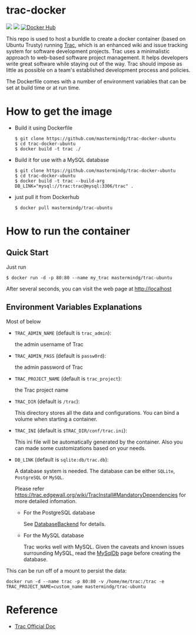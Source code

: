 # trac-docker

[![](https://images.microbadger.com/badges/version/mastermindg/trac.svg)](https://hub.docker.com/r/mastermindg/trac/ "Get your own version badge on microbadger.com")
[![](https://images.microbadger.com/badges/image/mastermindg/trac.svg)](https://hub.docker.com/r/mastermindg/trac/)
[![Docker Hub](http://img.shields.io/docker/pulls/mastermindg/trac.svg)](https://hub.docker.com/r/mastermindg/trac/)

This repo is used to host a bunldle to create a docker container (based on
Ubuntu Trusty) running [Trac](http://trac.edgewall.org),
which is an enhanced wiki and issue tracking system for software development
projects. Trac uses a minimalistic approach to web-based software project
management. It helps developers write great software while staying out of
the way. Trac should impose as little as possible on a team's established
development process and policies.

The Dockerfile comes with a number of environment variables that can be set at build time or at run time.

# How to get the image

* Build it using Dockerfile

    ```ssh
    $ git clone https://github.com/mastermindg/trac-docker-ubuntu
    $ cd trac-docker-ubuntu
    $ docker build -t trac ./
    ```
    
* Build it for use with a MySQL database

    ```ssh
    $ git clone https://github.com/mastermindg/trac-docker-ubuntu
    $ cd trac-docker-ubuntu
    $ docker build -t trac --build-arg DB_LINK="mysql://trac:trac@mysql:3306/trac" .
    ``` 

* just pull it from Dockerhub

    ```
    $ docker pull mastermindg/trac-ubuntu
    ```


# How to run the container

## Quick Start

Just run

```
$ docker run -d -p 80:80 --name my_trac mastermindg/trac-ubuntu
```

After several seconds, you can visit the web page at
<http://localhost>

## Environment Variables Explanations

Most of below

* `TRAC_ADMIN_NAME` (default is `trac_admin`):

    the admin username of Trac

* `TRAC_ADMIN_PASS` (default is `passw0rd`):

    the admin password of Trac

* `TRAC_PROJECT_NAME` (default is `trac_project`):

    the Trac project name

* `TRAC_DIR` (default is `/trac`):

    This directory stores all the data and configurations. You can bind a volume
    when starting a container.

* `TRAC_INI` (default is `$TRAC_DIR/conf/trac.ini`):

    This ini file will be automatically generated by the container.
    Also you can made some customizations based on your needs.

* `DB_LINK` (default is `sqlite:db/trac.db`):

    A database system is needed. The database can be either `SQLite`,
    `PostgreSQL` or `MySQL`.

    Please refer <https://trac.edgewall.org/wiki/TracInstall#MandatoryDependencies>
    for more detailed infomation.

    * For the PostgreSQL database

        See [DatabaseBackend](https://trac.edgewall.org/intertrac/DatabaseBackend%23Postgresql) for details.

    * For the MySQL database

        Trac works well with MySQL.
        Given the caveats and known issues surrounding MySQL,
        read the [MySqlDb](https://trac.edgewall.org/intertrac/MySqlDb) page
        before creating the database.


This can be run off of a mount to persist the data:

```
docker run -d --name trac -p 80:80 -v /home/me/trac:/trac -e TRAC_PROJECT_NAME=custom_name mastermindg/trac-ubuntu
```

# Reference

* [Trac Official Doc](https://trac.edgewall.org/wiki/TracGuide)
